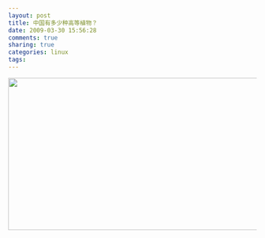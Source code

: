 ```yaml
---
layout: post
title: 中国有多少种高等植物？
date: 2009-03-30 15:56:28
comments: true
sharing: true
categories: linux
tags: 
---
```


<img src="/Blogs/image.axd?picture=2009%2f3%2f2009-03-30_160240.png" alt="" width="640" height="308" />
